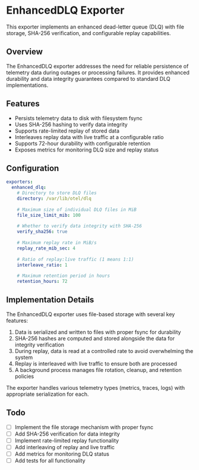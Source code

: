 # EnhancedDLQ Exporter

This exporter implements an enhanced dead-letter queue (DLQ) with file storage, SHA-256 verification, and configurable replay capabilities.

## Overview

The EnhancedDLQ exporter addresses the need for reliable persistence of telemetry data during outages or processing failures. It provides enhanced durability and data integrity guarantees compared to standard DLQ implementations.

## Features

- Persists telemetry data to disk with filesystem fsync
- Uses SHA-256 hashing to verify data integrity
- Supports rate-limited replay of stored data
- Interleaves replay data with live traffic at a configurable ratio
- Supports 72-hour durability with configurable retention
- Exposes metrics for monitoring DLQ size and replay status

## Configuration

```yaml
exporters:
  enhanced_dlq:
    # Directory to store DLQ files
    directory: /var/lib/otel/dlq
    
    # Maximum size of individual DLQ files in MiB
    file_size_limit_mib: 100
    
    # Whether to verify data integrity with SHA-256
    verify_sha256: true
    
    # Maximum replay rate in MiB/s
    replay_rate_mib_sec: 4
    
    # Ratio of replay:live traffic (1 means 1:1)
    interleave_ratio: 1
    
    # Maximum retention period in hours
    retention_hours: 72
```

## Implementation Details

The EnhancedDLQ exporter uses file-based storage with several key features:

1. Data is serialized and written to files with proper fsync for durability
2. SHA-256 hashes are computed and stored alongside the data for integrity verification
3. During replay, data is read at a controlled rate to avoid overwhelming the system
4. Replay is interleaved with live traffic to ensure both are processed
5. A background process manages file rotation, cleanup, and retention policies

The exporter handles various telemetry types (metrics, traces, logs) with appropriate serialization for each.

## Todo

- [ ] Implement the file storage mechanism with proper fsync
- [ ] Add SHA-256 verification for data integrity
- [ ] Implement rate-limited replay functionality
- [ ] Add interleaving of replay and live traffic
- [ ] Add metrics for monitoring DLQ status
- [ ] Add tests for all functionality
